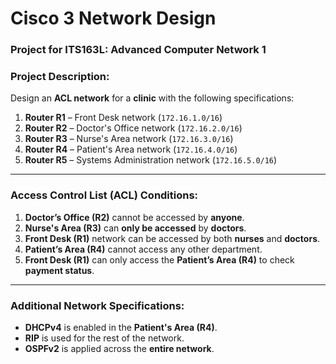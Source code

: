# **Cisco 3 Network Design**

### **Project for ITS163L: Advanced Computer Network 1**

### **Project Description:**

Design an **ACL network** for a **clinic** with the following specifications:

1. **Router R1** – Front Desk network (`172.16.1.0/16`)
2. **Router R2** – Doctor's Office network (`172.16.2.0/16`)
3. **Router R3** – Nurse's Area network (`172.16.3.0/16`)
4. **Router R4** – Patient's Area network (`172.16.4.0/16`)
5. **Router R5** – Systems Administration network (`172.16.5.0/16`)

---

### **Access Control List (ACL) Conditions:**

1. **Doctor’s Office (R2)** cannot be accessed by **anyone**.
2. **Nurse's Area (R3)** can **only be accessed** by **doctors**.
3. **Front Desk (R1)** network can be accessed by both **nurses** and **doctors**.
4. **Patient’s Area (R4)** cannot access any other department.
5. **Front Desk (R1)** can only access the **Patient’s Area (R4)** to check **payment status**.

---

### **Additional Network Specifications:**

- **DHCPv4** is enabled in the **Patient's Area (R4)**.
- **RIP** is used for the rest of the network.
- **OSPFv2** is applied across the **entire network**.